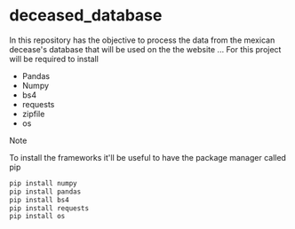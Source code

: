 # deceased_database
In this repository has the objective to process the data from the mexican decease's database that will be used on the the website ... <!--Put the name of the website-->
For this project will be required to install 
* Pandas
* Numpy
* bs4
* requests
* zipfile
* os
>[!NOTE]
>To install the frameworks it'll be useful to have the package manager called pip
>
```bash 
pip install numpy
pip install pandas 
pip install bs4 
pip install requests 
pip install os 
``` 
